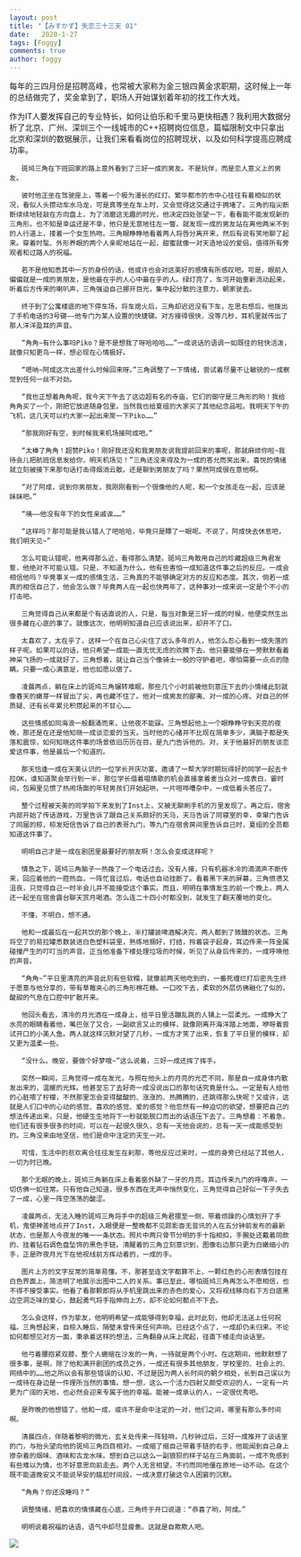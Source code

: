```yaml
---
layout: post
title: "【みすかず】失恋三十三天 01"
date:   2020-1-27
tags: [Foggy]
comments: true
author: foggy
---
```


每年的三四月份是招聘高峰，也常被大家称为金三银四黄金求职期，这时候上一年的总结做完了，奖金拿到了，职场人开始谋划着年初的找工作大戏。

作为IT人要发挥自己的专业特长，如何让伯乐和千里马更快相遇？我利用大数据分析了北京、广州、深圳三个一线城市的C++招聘岗位信息，篇幅限制文中只拿出北京和深圳的数据展示，让我们来看看岗位的招聘现状，以及如何科学提高应聘成功率。

       斑鸠三角在下班回家的路上意外看到了三好一成的男友。不是玩伴，而是恋人意义上的男友。

       彼时他正坐在驾驶座上，等着一个极为漫长的红灯。繁华都市的市中心往往有着相似的状况，看似人头攒动车水马龙，可是真等坐在车上时，又会觉得这交通过于拥堵了。三角的指尖断断续续地轻敲在方向盘上，为了消磨这无趣的时光，他决定四处张望一下，看看能不能发现新的三角形。也不知是幸运还是不幸，他只是无意地往左一瞥，就发现一成的男友站在离他两米不到的人行道上，搂着一个女生热吻。三角眼睁睁地看着两人将唇分离开来，然后有说有笑地聊了起来。穿着时髦、外形养眼的两个人亲昵地站在一起，甜蜜就像一对天造地设的爱侣，值得所有旁观者和过路人的祝福。

       若不是他知悉其中一方的身份的话，他或许也会对这美好的感情有所感叹吧。可是，眼前人偏偏就是一成的男朋友，是他最在乎的人心中最在乎的人。绿灯亮了，车河开始重新流动起来，听着后方传来的喇叭声，三角强迫自己挪开目光，集中起分散的注意力，朝家驶去。

       终于到了公寓楼底的地下停车场，将车熄火后，三角却迟迟没有下车，左思右想后，他拨出了手机电话的3号键——他专门为某人设置的快捷键。对方接得很快，没等几秒，耳机里就传出了那人洋洋盈耳的声音。

       “角角~有什么事吗Piko？是不是想我了呀哈哈哈……”一成说话的语调一如既往的轻快活泼，就像只知更鸟一样，想必现在心情极好。

       “嗯呐~阿成这次出差什么时候回来呀。”三角调整了一下情绪，尝试着尽量不让敏锐的一成察觉到任何一丝不对劲。

       “我也正想着角角呢，我今天下午去了这边超有名的寺庙，它们的御守是三角形的哟！我给角角买了一个，刚把它放进随身包里。当然我也给夏组的大家买了其他纪念品啦。我明天下午的飞机，这几天可以约大家一起出来聚一下Piko……”

       “那我刚好有空，到时候我来机场接阿成吧。”

       “太棒了角角！超赞Piko！刚好我还没和我男朋友说我提前回来的事呢，那就麻烦你啦~我待会儿把航班信息发给你，明天机场见！”三角还没来得及为一成的答允而笑出来，喜悦的情绪就立刻被接下来那句话打击得烟消云散。还是聊到男朋友了吗？果然阿成很在意他啊。

       “对了阿成，说到你男朋友，我刚刚看到一个很像他的人呢，和一个女孩走在一起，应该是妹妹吧。”

       “咦——他没有年下的女性亲戚诶……”

       “这样吗？那可能是我认错人了吧哈哈，毕竟只是瞟了一眼呢。不说了，阿成快去休息吧，我们明天见~”

       怎么可能认错呢，他离得那么近，看得那么清楚。斑鸠三角敢用自己的珍藏超级三角君发誓，他绝对不可能认错。只是，不知道为什么，他有些害怕一成知道这件事之后的反应。一成会相信他吗？毕竟事关一成的感情生活，三角真的不能够确定对方的反应和态度。其次，倘若一成真的相信自己了，他会怎么做？毕竟两人在一起也快两年了，这种事对一成来说一定是个不小的打击吧。

       三角觉得自己从来都是个有话直说的人，只是，每当对象是三好一成的时候，他便突然生出很多藏在心底的事了。就像这次，他明明知道自己应该说出来，却开不了口。

       太喜欢了，太在乎了，这样一个在自己心尖住了这么多年的人，他怎么忍心看到一成失落的样子呢。如果可以的话，他只希望一成能一直无忧无虑的欢腾下去，他只要能够在一旁默默看着神采飞扬的一成就好了。三角想着，就让自己当个像骑士一般的守护者吧，哪怕需要一点点的隐瞒。只要一成心满意足，他也如愿以偿了。

       凌晨两点，躺在床上的斑鸠三角辗转难眠，那些几个小时前被他刻意压下去的小情绪此刻就像春天的嫩芽一样冒出了尖，再也藏不住了。他对一成男友的鄙夷、对一成的心疼、对自己的怀质疑、还有长年累元积攒起来的不甘心……

       这些情感如同海浪一般翻涌而来，让他夜不能寐。三角想起他上一个眼睁睁守到天亮的夜晚，那还是在还是他知晓一成谈恋爱的当天。当时他的心绪并不比现在简单多少，满脑子都是失落和震惊，如何知晓这件事的场景依旧历历在目，是九门告诉他的。对，关于他最好的朋友谈恋爱这件事，他是最后一个知道的。

       那天恰逢一成在天美认识的一位学长开庆功宴，邀请了一帮大学时期玩得好的同学一起去卡拉OK，谁知道聚会举行到一半，那位学长借着唱情歌的机会直接拿着麦当众对一成表白，霎时间，包厢里见惯了热闹场面的年轻男孩们开始起哄，一片喧哗嘈杂中，一成低着头答应了。

       整个过程被天美的同学拍下来发到了Inst上，又被无聊刷手机的万里发现了。再之后，宿舍内部开始了传话游戏，万里告诉了跟自己关系颇好的天马，天马告诉了同寝室的幸，幸窜门告诉了同届的椋，椋发短信告诉了自己的表哥九门，等九门在宿舍房间里告诉自己时，夏组的全员都知道这件事了。

       明明自己才是一成在剧团里最要好的朋友啊！怎么会变成这样呢？

       情急之下，斑鸠三角脑子一热拨了一个电话过去。没有人接，只有机器冰冷的滴滴声不断传来，回应着他的一腔热血，一阵忙音过后，电话也自动挂断了。看着黑下来的屏幕，三角愤懑又沮丧，只觉得自己一时半会儿并不能接受这个事实。而且，明明在事情发生的前一个晚上，两人还一起坐在宿舍露台聊天赏月喝酒。怎么连二十四小时都没到，就发生了翻天覆地的变化。

       不懂，不明白，想不通。

       他和一成最后在一起共饮的那个晚上，半打罐装啤酒解决完，两人都到了微醺的状态。三角将空了的易拉罐悉数装进白色塑料袋里，熟练地捆好，打结，拎着袋子起身，耳边传来一阵金属碰撞产生的叮叮当的声音。正当他准备下楼处理垃圾的时候，听见了从身后传来的，一成呼唤他的声音。

       “角角~”平日里清亮的声音此刻有些软糯，就像前两天他吃到的，一番死缠烂打后密先生终于愿意与他分享的，带有草莓夹心的三角形棉花糖。一口咬下去，柔软的外层仿佛融化了似的，酸甜的气息在口腔中扩散开来。

       他回头看去，清冷的月光洒在一成身上，给平日里活蹦乱跳的人铺上一层柔光。一成睁大了水亮的眼睛看着他，嘴巴张了又合，一副欲言又止的模样，就像刚离开海洋踏上地面，咿呀着尝试开口的小美人鱼。两人就这样沉默对望了几秒，一成方才笑了出来，恢复了平日里的模样，却又更为温柔一些。
     
       “没什么。晚安，要做个好梦哦~”这么说着，三好一成还挥了挥手。

       突然一瞬间，三角觉得一成在发光，与照在他头上的月亮的光芒不同，那是自一成身体内散发出来的，温暖的光辉。他甚至忘了去好奇一成没说出口的那句话究竟是什么。一定是有人给他的心脏喂了柠檬，不然那里怎会变得酸酸的、涨涨的、热腾腾的，还跳得那么快呢？又或许，这就是人们口中的心动的感觉、喜欢的感觉、爱的感觉？他忽然有一种迫切的欲望，想要把自己的想法传递出来，只是，他硬生生地将下一秒就能脱口而出的话语压下去了。三角想着：不着急，他们还有很多很多的时间，可以在一起很久很久，总有一天他会说的，总有一天一成能感受到的。三角没来由地坚信，他们是命中注定的天生一对。

       可惜，生活中的悲欢离合往往发生在刹那，等他反应过来时，一成的身旁已经站了其他人，一切为时已晚。
      
       那个无眠的晚上，斑鸠三角躺在床上看着窗外缺了一牙的月亮，耳边传来九门的呼噜声，一切仿佛一如往常。只有他自己知道，很多东西在无声中悄然变化，三角觉得自己好似一下子失去了一成，心里一阵空荡荡的酸涩。

       凌晨两点，无法入睡的斑鸠三角将手中的超级三角君摆至一侧，带着烦躁的心情划开了手机，鬼使神差地点开了Inst，入眼便是一整晚都不见踪影杳无音讯的人在五分钟前发布的最新状态，也是那人今夜发的唯一一条状态。照片中两只骨节分明的手十指相扣，手腕处还戴着同款的、挂着钻石调色盘坠饰的黑色手链。清醒着的三角立刻意识到，图像右边那只更为白嫩细小的手，正是昨夜月光下在他视线前方挥动着的，一成的手。

       图片上方的文字反常的简单易懂。不，那甚至连文字都算不上，一颗红色的心形表情包挂在白色界面上，简洁明了地展示出图中二人的关系。事已至此，哪怕斑鸠三角再怎么不愿相信，也不得不接受事实。他看了看那颗即将从手机里跳出来的赤色的爱心，又将视线移向右下方白底黑边空洞乏味的爱心，鼓起勇气将手指伸向上方，却不论如何都点不下去。

       怎么会这样，作为挚友，他明明希望一成能够得到幸福，此时此刻，他却无法送上任何祝福。三角想起来，自椋入睡后，隔壁未曾传来任何声响。已经这个点了，一成却仍未归来。不论如何都想见对方一面，秉承着这样的想法，三角翻身从床上爬起，径直下楼走向谈话室。

       他弓着腰抱紧双膝，整个人蜷缩在沙发的一角，一待就是两个小时。在这期间，他默默想了很多事，是啊，除了他和满开剧团的成员之外，一成还有很多其他朋友，学校里的、社会上的、网络中的……他之所以会有那些错误的认知，不过是因为两人长时间的朝夕相处，长到自己误以为一成待在身边是一件理所当然的事情。想一想，这么一个活力四射又颇受欢迎的人，一定有一片更为广阔的天地，也必然会迎来专属于他的幸福。能被一成承认的人，一定很优秀吧。

       是昨晚的他想错了，他和一成，或许不是命中注定的一对，他们之间，哪里有那么多时间啊。

       清晨四点，伴随着黎明的微光，玄关处传来一阵轻响，几秒钟过后，三好一成推开了谈话室的门，与抬头望向他的斑鸠三角四目相对。一成缩了缩自己带着手链的右手，他能闻到自己身上掺杂着的烟味、酒味和古龙水味。想到自己以这么一副狼狈的样子站在三角面前，一成不免感到有些难以为情，也不好意思向前走去。两个人无言相望，不约而同地僵在原地一动不动。在这个既不能道晚安又不能说早安的尴尬时间段，一成决意打破这令人困窘的沉默。

       “角角？你还没睡吗？”

       调整情绪，把喜欢的情愫藏在心底，三角终于开口说道：“恭喜了哟，阿成。”

       明明说着祝福的话语，语气中却尽显疲惫。这就是自欺欺人吧。

![](https://upload-images.jianshu.io/upload_images/7842464-76c150cb84224878.png?imageMogr2/auto-orient/strip%7CimageView2/2/w/1240)









 
